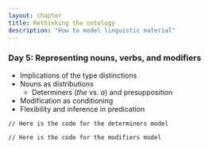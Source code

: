 ```yaml
---
layout: chapter
title: Rethinking the ontology
description: "How to model linguistic material"
---
```


### Day 5: Representing nouns, verbs, and modifiers

  - Implications of the type distinctions 
  - Nouns as distributions
    - Determiners (*the* vs. *a*) and presupposition 
  - Modification as conditioning
  - Flexibility and inference in predication

~~~~
// Here is the code for the determiners model

~~~~

~~~~
// Here is the code for the modifiers model

~~~~

